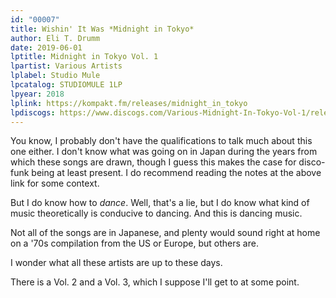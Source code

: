 ```yaml
---
id: "00007"
title: Wishin' It Was *Midnight in Tokyo*
author: Eli T. Drumm
date: 2019-06-01
lptitle: Midnight in Tokyo Vol. 1
lpartist: Various Artists
lplabel: Studio Mule
lpcatalog: STUDIOMULE 1LP
lpyear: 2018
lplink: https://kompakt.fm/releases/midnight_in_tokyo
lpdiscogs: https://www.discogs.com/Various-Midnight-In-Tokyo-Vol-1/release/11468538
---
```




You know, I probably don't have the qualifications to talk much about this one either.
I don't know what was going on in Japan during the years from which these songs are drawn,
though I guess this makes the case for disco-funk being at least present.
I do recommend reading the notes at the above link for some context.

But I do know how to *dance*. Well, that's a lie, but I do know what kind of music theoretically is conducive to dancing.
And this is dancing music.

Not all of the songs are in Japanese, and plenty would sound right at home on a '70s compilation
from the US or Europe, but others are.

I wonder what all these artists are up to these days.

There is a Vol. 2 and a Vol. 3, which I suppose I'll get to at some point.
